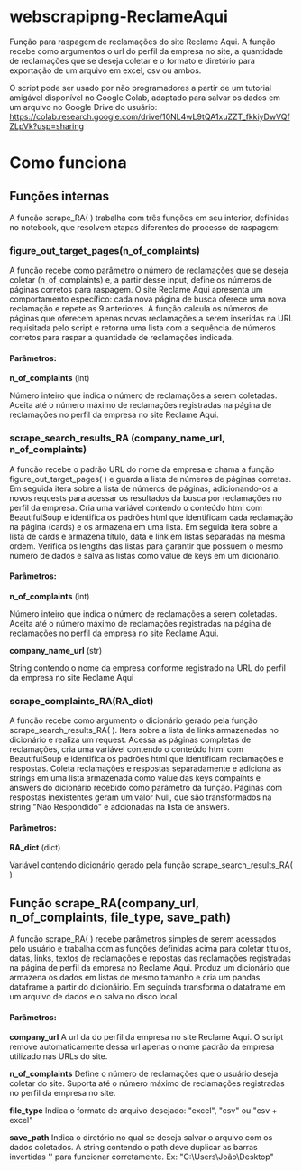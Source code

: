 # webscrapipng-ReclameAqui
Função para raspagem de reclamações do site Reclame Aqui. 
A função recebe como argumentos o url do perfil da empresa no site, a quantidade de reclamações que se deseja coletar e o formato e diretório para exportação de um arquivo em excel, csv ou ambos.

O script pode ser usado por não programadores a partir de um tutorial amigável disponível no Google Colab, adaptado para salvar os dados em um arquivo no Google Drive do usuário:
https://colab.research.google.com/drive/10NL4wL9tQA1xuZZT_fkkiyDwVQfZLpVk?usp=sharing

# Como funciona

## Funções internas
A função scrape_RA( ) trabalha com três funções em seu interior, definidas no notebook, que resolvem etapas diferentes do processo de raspagem:

### figure_out_target_pages(n_of_complaints) 
A função recebe como parâmetro o número de reclamações que se deseja coletar (n_of_complaints) e, a partir desse input, define os números de páginas corretos para raspagem.
O site Reclame Aqui apresenta um comportamento específico: cada nova página de busca oferece uma nova reclamação e repete as 9 anteriores. 
A função calcula os números de páginas que oferecem apenas novas reclamações a serem inseridas na URL requisitada pelo script e retorna uma lista com a sequência de números corretos para raspar a quantidade de reclamações indicada.
#### Parâmetros:
**n_of_complaints** (int)

Número inteiro que indica o número de reclamações a serem coletadas. Aceita até o número máximo de reclamações registradas na página de reclamações no perfil da empresa no site Reclame Aqui.


### scrape_search_results_RA (company_name_url, n_of_complaints)
A função recebe o padrão URL do nome da empresa e chama a função figure_out_target_pages( ) e guarda a lista de números de páginas corretas.
Em seguida itera sobre a lista de números de páginas, adicionando-os a novos requests para acessar os resultados da busca por reclamações no perfil da empresa.
Cria uma variável contendo o conteúdo html com BeautifulSoup e identifica os padrões html que identificam cada reclamação na página (cards) e os armazena em uma lista.
Em seguida itera sobre a lista de  cards e armazena título, data e link em listas separadas na mesma ordem.
Verifica os lengths das listas para garantir que possuem o mesmo número de dados e salva as listas como value de keys em um dicionário.
#### Parâmetros:
**n_of_complaints** (int)

Número inteiro que indica o número de reclamações a serem coletadas. Aceita até o número máximo de reclamações registradas na página de reclamações no perfil da empresa no site Reclame Aqui.

**company_name_url** (str)

String contendo o nome da empresa conforme registrado na URL do perfil da empresa no site Reclame Aqui


### scrape_complaints_RA(RA_dict)
A função recebe como argumento o dicionário gerado pela função scrape_search_results_RA( ).
Itera sobre a lista de links armazenadas no dicionário e realiza um request.
Acessa as páginas completas de reclamações, cria uma variável contendo o conteúdo html com BeautifulSoup e identifica os padrões html que identificam reclamações e respostas.
Coleta reclamações e respostas separadamente e adiciona as strings em uma lista armazenada como value das keys compaints e answers do dicionário recebido como parâmetro da função.
Páginas com respostas inexistentes geram um valor Null, que são transformados na string "Não Respondido" e adcionadas na lista de answers.
#### Parâmetros:
**RA_dict** (dict)

Variável contendo dicionário gerado pela função scrape_search_results_RA( )


## Função scrape_RA(company_url, n_of_complaints, file_type, save_path)
A função scrape_RA( ) recebe parâmetros simples de serem acessados pelo usuário e trabalha com as funções definidas acima para coletar títulos, datas, links, textos de reclamações e repostas das reclamações registradas na página de perfil da empresa no Reclame Aqui.
Produz um dicionário que armazena os dados em listas de mesmo tamanho e cria um pandas dataframe a partir do dicionáirio.
Em seguinda transforma o dataframe em um arquivo de dados e o salva no disco local.
#### Parâmetros:
**company_url**
A url da do perfil da empresa no site Reclame Aqui. 
O script remove automaticamente dessa url apenas o nome padrão da empresa utilizado nas URLs do site.

**n_of_complaints**
Define o número de reclamações que o usuário deseja coletar do site. Suporta até o número máximo de reclamações registradas no perfil da empresa no site.

**file_type**
Indica o formato de arquivo desejado: "excel", "csv" ou "csv + excel"

**save_path**
Indica o diretório no qual se deseja salvar o arquivo com os dados coletados. 
A string contendo o path deve duplicar as barras invertidas '\' para funcionar corretamente.
Ex: "C:\\Users\\João\\Desktop"




